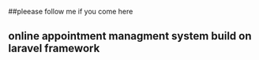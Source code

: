 ##pleease follow me if you come here
## online appointment managment system build on laravel framework
